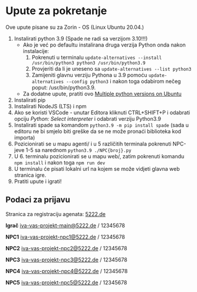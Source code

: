 # Upute za pokretanje 

Ove upute pisane su za Zorin - OS (Linux Ubuntu 20.04.)

1. Instalirati python 3.9 (Spade ne radi sa verzijom 3.10!!!)
    - Ako je već po defaultu instalirana druga verzija Python onda nakon instalacije:
        1. Pokrenuti u terminalu `update-alternatives --install /usr/bin/python3 python3 /usr/bin/python3.9`
        2. Provjeriti da li je uneseno sa `update-alternatives --list python3`
        3. Zamijeniti glavnu verziju Pythona u 3.9 pomoću `update-alternatives --config python3` i nakon toga odabirom nečeg poput: /usr/bin/python3.9.
    - Za dodatne upute, pratiti ovo [Multiple python versions on Ubuntu](https://hackersandslackers.com/multiple-python-versions-ubuntu-20-04/)
2. Instalirati pip 
3. Instalirati NodeJS (LTS) i npm
4. Ako se koristi VSCode - unutar Editora kliknuti CTRL+SHIFT+P i odabrati opciju *Python: Select interpreter* i odabrati verziju Python3.9
5. Instalirati spade sa komandom `python3.9 -m pip install spade` (sada u editoru ne bi smjelo biti greške da se ne može pronaći biblioteka kod importa)
6. Pozicionirati se u mapu agenti/ i u 5 različitih terminala pokrenuti NPC-jeve 1-5 sa narednom `python3.9 ./NPC{broj}.py`
7. U 6. terminalu pozicionirati se u mapu web/, zatim pokrenuti komandu `npm install` i nakon toga `npm run dev`
8. U terminalu će pisati lokalni url na kojem se može vidjeti glavna web stranica igre.
9. Pratiti upute i igrati!


## Podaci za prijavu

Stranica za registraciju agenata: [5222.de](https://5222.de)

**Igrač** 
iva-vas-projekt-main@5222.de / 12345678

**NPC1** 
iva-vas-projekt-npc1@5222.de / 12345678

**NPC2** 
iva-vas-projekt-npc2@5222.de / 12345678

**NPC3** 
iva-vas-projekt-npc3@5222.de / 12345678

**NPC4** 
iva-vas-projekt-npc4@5222.de / 12345678

**NPC5** 
iva-vas-projekt-npc5@5222.de / 12345678

